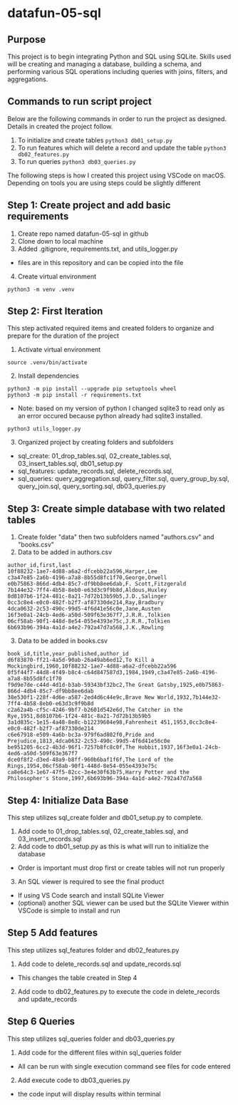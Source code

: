 # datafun-05-sql

## Purpose

This project is to begin integrating Python and SQL using SQLite.
Skills used will be creating and managing a database, building a schema, and performing various SQL operations including queries with joins, filters, and aggregations.

## Commands to run script project
Below are the following commands in order to run the project as designed. Details in created the project follow.

1. To initialize and create tables
``` python3 db01_setup.py ```
2. To run features which will delete a record and update the table
``` python3 db02_features.py ```
3. To run queries
``` python3 db03_queries.py ```

The following steps is how I created this project using VSCode on macOS. Depending on tools you are using steps could be slightly different

## Step 1: Create project and add basic requirements

1. Create repo named datafun-05-sql in github 
2. Clone down to local machine
3. Added .gitignore, requirements.txt, and utils_logger.py
- files are in this repository and can be copied into the file
4. Create virtual environment
```
python3 -m venv .venv
```

## Step 2: First Iteration
This step activated required items and created folders to organize and prepare for the duration of the project

1. Activate virtual environment
```
source .venv/bin/activate
```
2. Install dependencies
```
python3 -m pip install --upgrade pip setuptools wheel
python3 -m pip install -r requirements.txt
```
- Note: based on my version of python I changed sqlite3 to read only as an error occured because python already had sqlite3 installed.
```
python3 utils_logger.py
```
3. Organized project by creating folders and subfolders
- sql_create: 01_drop_tables.sql, 02_create_tables.sql, 03_insert_tables.sql, db01_setup.py
- sql_features: update_records.sql, delete_records.sql, 
- sql_queries: query_aggregation.sql, query_filter.sql, query_group_by.sql, query_join.sql, query_sorting.sql, db03_queries.py

## Step 3: Create simple database with two related tables
1. Create folder "data" then two subfolders named "authors.csv" and "books.csv"
2. Data to be added in authors.csv
```
author_id,first,last
10f88232-1ae7-4d88-a6a2-dfcebb22a596,Harper,Lee
c3a47e85-2a6b-4196-a7a8-8b55d8fc1f70,George,Orwell
e0b75863-866d-4db4-85c7-df9bb8ee6dab,F. Scott,Fitzgerald
7b144e32-7ff4-4b58-8eb0-e63d3c9f9b8d,Aldous,Huxley
8d8107b6-1f24-481c-8a21-7d72b13b59b5,J.D.,Salinger
0cc3c8e4-e0c0-482f-b2f7-af87330de214,Ray,Bradbury
4dca0632-2c53-490c-99d5-4f6d41e56c0e,Jane,Austen
16f3e0a1-24cb-4ed6-a50d-509f63e367f7,J.R.R.,Tolkien
06cf58ab-90f1-448d-8e54-055e4393e75c,J.R.R.,Tolkien
6b693b96-394a-4a1d-a4e2-792a47d7a568,J.K.,Rowling
```
3. Data to be added in books.csv
```
book_id,title,year_published,author_id
d6f83870-ff21-4a5d-90ab-26a49ab6ed12,To Kill a Mockingbird,1960,10f88232-1ae7-4d88-a6a2-dfcebb22a596
0f5f44f7-44d8-4f49-b8c4-c64d847587d3,1984,1949,c3a47e85-2a6b-4196-a7a8-8b55d8fc1f70
f9d9e7de-c44d-4d1d-b3ab-59343bf32bc2,The Great Gatsby,1925,e0b75863-866d-4db4-85c7-df9bb8ee6dab
38e530f1-228f-4d6e-a587-2ed4d6c44e9c,Brave New World,1932,7b144e32-7ff4-4b58-8eb0-e63d3c9f9b8d
c2a62a4b-cf5c-4246-9bf7-b2601d542e6d,The Catcher in the Rye,1951,8d8107b6-1f24-481c-8a21-7d72b13b59b5
3a1d835c-1e15-4a48-8e8c-b12239604e98,Fahrenheit 451,1953,0cc3c8e4-e0c0-482f-b2f7-af87330de214
c6e67918-e509-4a6b-bc3a-979f6ad802f0,Pride and Prejudice,1813,4dca0632-2c53-490c-99d5-4f6d41e56c0e
be951205-6cc2-4b3d-96f1-7257b8fc8c0f,The Hobbit,1937,16f3e0a1-24cb-4ed6-a50d-509f63e367f7
dce0f8f2-d3ed-48a9-b8ff-960b6baf1f6f,The Lord of the Rings,1954,06cf58ab-90f1-448d-8e54-055e4393e75c
ca8e64c3-1e67-47f5-82cc-3e4e30f63b75,Harry Potter and the Philosopher's Stone,1997,6b693b96-394a-4a1d-a4e2-792a47d7a568
```

## Step 4: Initialize Data Base
This step utilizes sql_create folder and db01_setup.py to complete. 

1. Add code to 01_drop_tables.sql, 02_create_tables.sql, and 03_insert_records.sql
2. Add code to db01_setup.py as this is what will run to initialize the database
- Order is important must drop first or create tables will not run properly
3. An SQL viewer is required to see the final product
- If using VS Code search and install SQLite Viewer
- (optional) another SQL viewer can be used but the SQLite Viewer within VSCode is simple to install and run

## Step 5 Add features
This step utilizes sql_features folder and db02_features.py

1. Add code to delete_records.sql and update_records.sql
- This changes the table created in Step 4
2. Add code to db02_features.py to execute the code in delete_records and update_records

## Step 6 Queries
This step utilizes sql_queries folder and db03_queries.py

1. Add code for the different files within sql_queries folder
- All can be run with single execution command see files for code entered
2. Add execute code to db03_queries.py
- the code input will display results within terminal